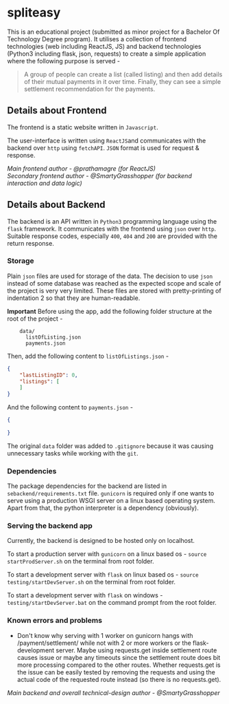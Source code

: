 # spliteasy

This is an educational project (submitted as minor project for 
a Bachelor Of Technology Degree program). It utilises a collection
of frontend technologies (web including ReactJS, JS) and backend
technologies (Python3 including flask, json, requests) to create
a simple application where the following purpose is served -

> A group of people can create a list (called listing) and
> then add details of their mutual payments in it over time.
> Finally, they can see a simple settlement recommendation
> for the payments.

## Details about Frontend

The frontend is a static website written in `Javascript`.

The user-interface is written using `ReactJS`and communicates 
with the backend over `http` using `fetchAPI`. `JSON` format
is used for request & response.

*Main frontend author - @prathamagre (for ReactJS)* \
*Secondary frontend author - @SmartyGrasshopper (for backend
interaction and data logic)*

## Details about Backend

The backend is an API written in `Python3` programming language
using the `flask` framework. It communicates with the
frontend using `json` over `http`. Suitable response codes, especially
`400`, `404` and `200` are provided with the return response.

### Storage

Plain `json` files are used for storage of the data. The decision to
use `json` instead of some database was reached as the expected scope and scale
of the project is very very limited. These files are stored with pretty-printing
of indentation 2 so that they are human-readable.

**Important**
Before using the app, add the following folder structure at the 
root of the project -

```plaintext
    data/
      listOfListing.json
      payments.json
```

Then, add the following content to `listOfListings.json` -
```json
{
    "lastListingID": 0,
    "listings": [
    ]
}
```
And the following content to `payments.json` -
```json
{
  
}
```

The original `data` folder was added to `.gitignore` because
it was causing unnecessary tasks while working with the `git`.

### Dependencies

The package dependencies for the backend are listed in `sebackend/requirements.txt`
file. `gunicorn` is required only if one wants to serve using a production WSGI server
on a linux based operating system. Apart from that, the python interpreter is 
a dependency (obviously).

### Serving the backend app

Currently, the backend is designed to be hosted only on localhost.

To start a production server with `gunicorn` on a linux based os -
`source startProdServer.sh` on the terminal from root folder.

To start a development server with `flask` on linux based os -
`source testing/startDevServer.sh` on the terminal from root folder.

To start a development server with `flask` on windows -
`testing/startDevServer.bat` on the command prompt from the root folder.

### Known errors and problems

- Don't know why serving with 1 worker on gunicorn hangs with /payment/settlement/
while not with 2 or more workers or the flask-development server. Maybe using requests.get inside
settlement route causes issue or maybe any timeouts since the settlement route does bit more processing
compared to the other routes. Whether requests.get is the issue can be easily tested by removing
the requests and using the actual code of the requested route instead (so there is no requests.get).

*Main backend and overall technical-design author - @SmartyGrasshopper*
